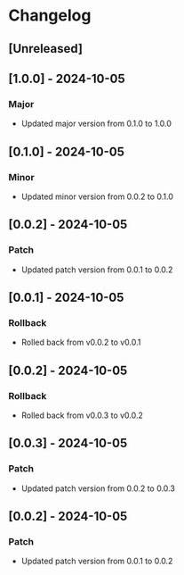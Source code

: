 # Changelog

## [Unreleased]

## [1.0.0] - 2024-10-05
### Major
- Updated major version from 0.1.0 to 1.0.0

## [0.1.0] - 2024-10-05
### Minor
- Updated minor version from 0.0.2 to 0.1.0

## [0.0.2] - 2024-10-05
### Patch
- Updated patch version from 0.0.1 to 0.0.2

## [0.0.1] - 2024-10-05
### Rollback
- Rolled back from v0.0.2 to v0.0.1

## [0.0.2] - 2024-10-05
### Rollback
- Rolled back from v0.0.3 to v0.0.2

## [0.0.3] - 2024-10-05
### Patch
- Updated patch version from 0.0.2 to 0.0.3

## [0.0.2] - 2024-10-05
### Patch
- Updated patch version from 0.0.1 to 0.0.2
